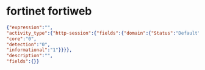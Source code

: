 fortinet fortiweb
=================

```JSON
{"expression":"",
"activity_type":{"http-session":{"fields":{"domain":{"Status":"Default",
"core":"0",
"detection":"0",
"informational":"1"}}}},
"description":"",
"fields":{}}
```